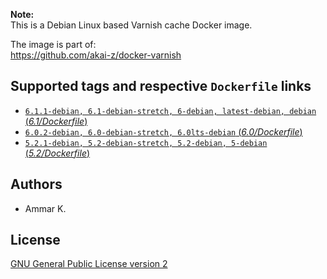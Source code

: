 **Note:**  
This is a Debian Linux based Varnish cache Docker image.

The image is part of:  
https://github.com/akai-z/docker-varnish

## Supported tags and respective `Dockerfile` links

* [`6.1.1-debian, 6.1-debian-stretch, 6-debian, latest-debian, debian` (*6.1/Dockerfile*)](6.1/Dockerfile)
* [`6.0.2-debian, 6.0-debian-stretch, 6.0lts-debian` (*6.0/Dockerfile*)](6.0/Dockerfile)
* [`5.2.1-debian, 5.2-debian-stretch, 5.2-debian, 5-debian` (*5.2/Dockerfile*)](5.2/Dockerfile)

## Authors

* Ammar K.

## License

[GNU General Public License version 2](LICENSE)
